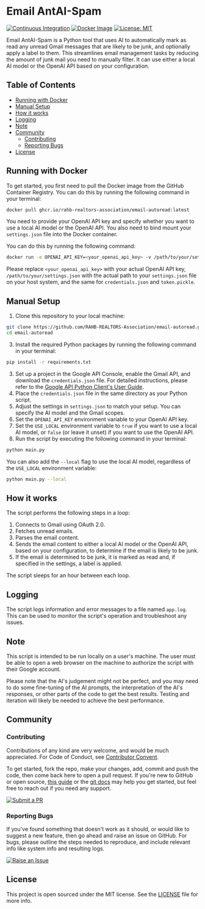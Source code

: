 # Email AntAI-Spam

[![Continuous Integration](https://github.com/RAHB-REALTORS-Association/email-autoread/actions/workflows/python-app.yml/badge.svg)](https://github.com/RAHB-REALTORS-Association/email-autoread/actions/workflows/python-app.yml)
[![Docker Image](https://github.com/RAHB-REALTORS-Association/email-autoread/actions/workflows/docker-image.yml/badge.svg)](https://github.com/RAHB-REALTORS-Association/email-autoread/actions/workflows/docker-image.yml)
[![License: MIT](https://img.shields.io/badge/License-MIT-yellow.svg)](https://opensource.org/licenses/MIT)

Email AntAI-Spam is a Python tool that uses AI to automatically mark as read any unread Gmail messages that are likely to be junk, and optionally apply a label to them. This streamlines email management tasks by reducing the amount of junk mail you need to manually filter. It can use either a local AI model or the OpenAI API based on your configuration.

## Table of Contents
- [Running with Docker](#running-with-docker)
- [Manual Setup](#manual-setup)
- [How it works](#how-it-works)
- [Logging](#logging)
- [Note](#note)
- [Community](#community)
  - [Contributing](#contributing)
  - [Reporting Bugs](#reporting-bugs)
- [License](#license)

## Running with Docker

To get started, you first need to pull the Docker image from the GitHub Container Registry. You can do this by running the following command in your terminal:

```bash
docker pull ghcr.io/rahb-realtors-association/email-autoread:latest
```

You need to provide your OpenAI API key and specify whether you want to use a local AI model or the OpenAI API. You also need to bind mount your `settings.json` file into the Docker container. 

You can do this by running the following command:

```bash
docker run -e OPENAI_API_KEY=<your_openai_api_key> -v /path/to/your/settings.json:/app/settings.json -v /path/to/your/credentials.json:/app/credentials.json -v /path/to/your/tocken.pickle:/app/token.pickle ghcr.io/rahb-realtors-association/email-autoread:latest
```

Please replace `<your_openai_api_key>` with your actual OpenAI API key, `/path/to/your/settings.json` with the actual path to your `settings.json` file on your host system, and the same for `credentials.json` and `token.pickle`.

## Manual Setup

1. Clone this repository to your local machine:
```bash
git clone https://github.com/RAHB-REALTORS-Association/email-autoread.git
cd email-autoread
```
3. Install the required Python packages by running the following command in your terminal:
```bash
pip install -r requirements.txt
```
3. Set up a project in the Google API Console, enable the Gmail API, and download the `credentials.json` file. For detailed instructions, please refer to the [Google API Python Client's User Guide](https://googleapis.github.io/google-api-python-client/docs/).
4. Place the `credentials.json` file in the same directory as your Python script.
5. Adjust the settings in `settings.json` to match your setup. You can specify the AI model and the Gmail scopes.
6. Set the `OPENAI_API_KEY` environment variable to your OpenAI API key.
7. Set the `USE_LOCAL` environment variable to `true` if you want to use a local AI model, or `false` (or leave it unset) if you want to use the OpenAI API.
8. Run the script by executing the following command in your terminal:
```bash
python main.py
```

You can also add the `--local` flag to use the local AI model, regardless of the `USE_LOCAL` environment variable:

```bash
python main.py --local
```

## How it works

The script performs the following steps in a loop:

1. Connects to Gmail using OAuth 2.0.
2. Fetches unread emails.
3. Parses the email content.
4. Sends the email content to either a local AI model or the OpenAI API, based on your configuration, to determine if the email is likely to be junk.
5. If the email is determined to be junk, it is marked as read and, if specified in the settings, a label is applied.

The script sleeps for an hour between each loop.

## Logging

The script logs information and error messages to a file named `app.log`. This can be used to monitor the script's operation and troubleshoot any issues.

## Note

This script is intended to be run locally on a user's machine. The user must be able to open a web browser on the machine to authorize the script with their Google account.

Please note that the AI's judgement might not be perfect, and you may need to do some fine-tuning of the AI prompts, the interpretation of the AI's responses, or other parts of the code to get the best results. Testing and iteration will likely be needed to achieve the best performance.

## Community

### Contributing

Contributions of any kind are very welcome, and would be much appreciated. For Code of Conduct, see [Contributor Convent](https://www.contributor-covenant.org/version/2/1/code_of_conduct/).

To get started, fork the repo, make your changes, add, commit and push the code, then come back here to open a pull request. If you're new to GitHub or open source, [this guide](https://www.freecodecamp.org/news/how-to-make-your-first-pull-request-on-github-3#let-s-make-our-first-pull-request-) or the [git docs](https://docs.github.com/en/pull-requests/collaborating-with-pull-requests/proposing-changes-to-your-work-with-pull-requests/creating-a-pull-request) may help you get started, but feel free to reach out if you need any support.

[![Submit a
PR](https://img.shields.io/badge/Submit_a_PR-GitHub-%23060606?style=for-the-badge&logo=github&logoColor=fff)](https://github.com/RAHB-REALTORS-Association/email-autoread/compare)

### Reporting Bugs

If you've found something that doesn't work as it should, or would like to suggest a new feature, then go ahead and raise an issue on GitHub. For bugs, please outline the steps needed to reproduce, and include relevant info like system info and resulting logs.

[![Raise an
Issue](https://img.shields.io/badge/Raise_an_Issue-GitHub-%23060606?style=for-the-badge&logo=github&logoColor=fff)](https://github.com/RAHB-REALTORS-Association/email-autoread/issues/new/choose)

## License
This project is open sourced under the MIT license. See the [LICENSE](LICENSE) file for more info.
